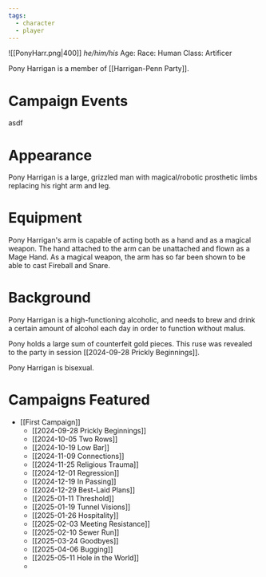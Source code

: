 ```yaml
---
tags:
  - character
  - player
---
```

![[PonyHarr.png|400]]
_he/him/his_
Age:
Race: Human
Class: Artificer

Pony Harrigan is a member of [[Harrigan-Penn Party]].

# Campaign Events

asdf

# Appearance

Pony Harrigan is a large, grizzled man with magical/robotic prosthetic limbs replacing his right arm and leg.

# Equipment

Pony Harrigan's arm is capable of acting both as a hand and as a magical weapon. The hand attached to the arm can be unattached and flown as a Mage Hand. As a magical weapon, the arm has so far been shown to be able to cast Fireball and Snare.

# Background

Pony Harrigan is a high-functioning alcoholic, and needs to brew and drink a certain amount of alcohol each day in order to function without malus.

Pony holds a large sum of counterfeit gold pieces. This ruse was revealed to the party in session [[2024-09-28 Prickly Beginnings]].

Pony Harrigan is bisexual.

# Campaigns Featured

- [[First Campaign]]
	- [[2024-09-28 Prickly Beginnings]]
	- [[2024-10-05 Two Rows]]
	- [[2024-10-19 Low Bar]]
	- [[2024-11-09 Connections]]
	- [[2024-11-25 Religious Trauma]]
	- [[2024-12-01 Regression]]
	- [[2024-12-19 In Passing]]
	- [[2024-12-29 Best-Laid Plans]]
	- [[2025-01-11 Threshold]]
	- [[2025-01-19 Tunnel Visions]]
	- [[2025-01-26 Hospitality]]
	- [[2025-02-03 Meeting Resistance]]
	- [[2025-02-10 Sewer Run]]
	- [[2025-03-24 Goodbyes]]
	- [[2025-04-06 Bugging]]
	- [[2025-05-11 Hole in the World]]
	- 



